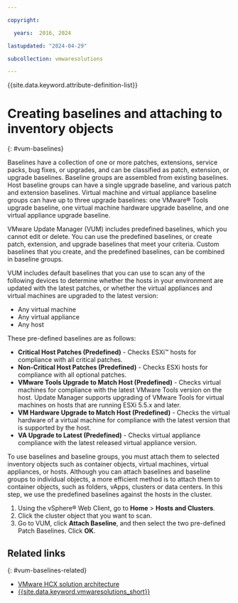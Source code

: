 ```yaml
---

copyright:

  years:  2016, 2024

lastupdated: "2024-04-29"

subcollection: vmwaresolutions

---
```


{{site.data.keyword.attribute-definition-list}}

# Creating baselines and attaching to inventory objects
{: #vum-baselines}

Baselines have a collection of one or more patches, extensions, service packs, bug fixes, or upgrades, and can be classified as patch, extension, or upgrade baselines. Baseline groups are assembled from existing baselines. Host baseline groups can have a single upgrade baseline, and various patch and extension baselines. Virtual machine and virtual appliance baseline groups can have up to three upgrade baselines: one VMware® Tools upgrade baseline, one virtual machine hardware upgrade baseline, and one virtual appliance upgrade baseline.

VMware Update Manager (VUM) includes predefined baselines, which you cannot edit or delete. You can use the predefined baselines, or create patch, extension, and upgrade baselines that meet your criteria. Custom baselines that you create, and the predefined baselines, can be combined in baseline groups.

VUM includes default baselines that you can use to scan any of the following devices to determine whether the hosts in your environment are updated with the latest patches, or whether the virtual appliances and virtual machines are upgraded to the latest version:
* Any virtual machine
* Any virtual appliance
* Any host

These pre-defined baselines are as follows:
* **Critical Host Patches (Predefined)** - Checks ESXi™ hosts for compliance with all critical patches.
* **Non-Critical Host Patches (Predefined)** - Checks ESXi hosts for compliance with all optional patches.
* **VMware Tools Upgrade to Match Host (Predefined)** - Checks virtual machines for compliance with the latest VMware Tools version on the host. Update Manager supports upgrading of VMware Tools for virtual machines on hosts that are running ESXi 5.5.x and later.
* **VM Hardware Upgrade to Match Host (Predefined)** - Checks the virtual hardware of a virtual machine for compliance with the latest version that is supported by the host.
* **VA Upgrade to Latest (Predefined)** - Checks virtual appliance compliance with the latest released virtual appliance version.

To use baselines and baseline groups, you must attach them to selected inventory objects such as container objects, virtual machines, virtual appliances, or hosts. Although you can attach baselines and baseline groups to individual objects, a more efficient method is to attach them to container objects, such as folders, vApps, clusters or data centers. In this step, we use the predefined baselines against the hosts in the cluster.

1. Using the vSphere® Web Client, go to **Home** > **Hosts and Clusters**.
2. Click the cluster object that you want to scan.
3. Go to VUM, click **Attach Baseline**, and then select the two pre-defined Patch Baselines. Click **OK**.

## Related links
{: #vum-baselines-related}

* [VMware HCX solution architecture](/docs/vmwaresolutions?topic=vmwaresolutions-hcx-archi-intro#hcx-archi-intro)
* [{{site.data.keyword.vmwaresolutions_short}}](https://www.ibm.com/products/vmware)
